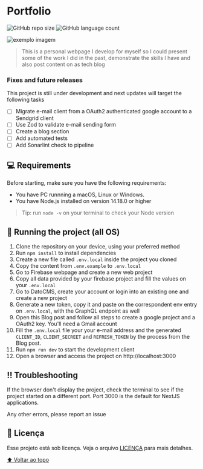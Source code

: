 # Portfolio

<!---Esses são exemplos. Veja https://shields.io para outras pessoas ou para personalizar este conjunto de escudos. Você pode querer incluir dependências, status do projeto e informações de licença aqui--->

![GitHub repo size](https://img.shields.io/github/repo-size/lucas-figueiredo-m/portfolio?style=for-the-badge)
![GitHub language count](https://img.shields.io/github/languages/count/lucas-figueiredo-m/portfolio?style=for-the-badge)

<img src="https://www.datocms-assets.com/99299/1683921446-captura-de-tela-2023-05-08-as-22-03-41-2.png" alt="exemplo imagem">

> This is a personal webpage I develop for myself so I could present some of the work I did in the past, demonstrate the skills I have and also post content on as tech blog

### Fixes and future releases

This project is still under development and next updates will target the following tasks

- [ ] Migrate e-mail client from a OAuth2 authenticated google account to a Sendgrid client
- [ ] Use Zod to validate e-mail sending form
- [ ] Create a blog section
- [ ] Add automated tests
- [ ] Add Sonarlint check to pipeline

## 💻 Requirements

Before starting, make sure you have the following requirements:

<!---Estes são apenas requisitos de exemplo. Adicionar, duplicar ou remover conforme necessário--->
* You have PC runnning a macOS, Linux or Windows.
* You have Node.js installed on version 14.18.0 or higher

> Tip: run `node -v` on your terminal to check your Node version

## 🚀 Running the project (all OS)

1. Clone the repository on your device, using your preferred method
2. Run `npm install` to install dependencies
3. Create a new file called `.env.local` inside the project you cloned
4. Copy the content from `.env.example` to `.env.local`
5. Go to Firebase webpage and create a new web project
6. Copy all data provided by your firebase project and fill the values on your `.env.local`
7. Go to DatoCMS, create your account or login into an existing one and create a new project
8. Generate a new token, copy it and paste on the correspondent env entry on `.env.local`, with the GraphQL endpoint as well
9. Open this Blog post and follow all steps to create a google project and a OAuth2 key. You'll need a Gmail account
10. Fill the `.env.local` file your your e-mail address and the generated `CLIENT_ID`, `CLIENT_SECREET` and `REFRESH_TOKEN` by the process from the Blog post.
11. Run `npm run dev` to start the development client
12. Open a browser and access the project on http://localhost:3000

## ‼️ Troubleshooting
If the browser don't display the project, check the terminal to see if the project started on a different port. Port 3000 is the default for NextJS applications.

Any other errors, please report an issue

## 📝 Licença

Esse projeto está sob licença. Veja o arquivo [LICENÇA](LICENSE.md) para mais detalhes.

[⬆ Voltar ao topo](#nome-do-projeto)<br>

